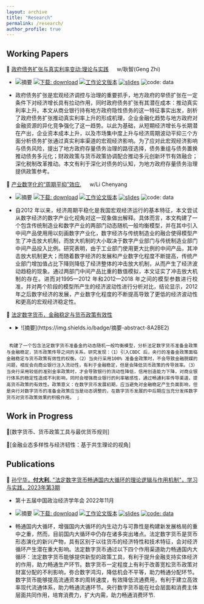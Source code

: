 ```yaml
---
layout: archive
title: "Research"
permalink: /research/
author_profile: true
---
```

<style>
body {
text-align: justify}
</style>

<!--
{% if author.googlescholar %}
  You can also find my articles on <u><a href="{{author.googlescholar}}">my Google Scholar profile</a>.</u>
{% endif %}

{% include base_path %}

{% for post in site.research reversed %}
  {% include archive-single.html %}
{% endfor %}
-->

<!--## Publications

* [Credit Rating Prediction Through Supply Chains: A Machine Learning Approach](https://doi.org/10.1111/poms.13634) (with Jing Wu and Sean X. Zhou)\

   

***Production and Operations Management***, forthcoming-->

## Working Papers

📃 <u>政府债务扩张与真实利率变动:理论与实践</u>   &emsp;  w/耿智(Geng Zhi)

  * ![摘要](https://img.shields.io/badge/摘要-abstract-8A2BE2) [![下载: download](https://img.shields.io/badge/下载-download-green)](https://Dali-Fu.github.io/files/404.md) [![工作论文版本](https://img.shields.io/badge/工作论文版本-emoji)](https://Dali-Fu.github.io/files/404.md) [![slides](https://img.shields.io/badge/sildes-red)](https://Dali-Fu.github.io/files/404.md) ![code: data](https://img.shields.io/badge/code-data-blue)

  * 政府债务扩张是宏观经济调控与治理的重要抓手，地方政府的举债扩张在一定条件下对经济增长具有拉动作用，同时政府债务扩张有其潜在成本：推动真实利率上升。本文从商业银行持有地方政府隐性债务的这一特征事实出发，剖析了政府债务扩张推动真实利率上升的形成机理，企业金融化趋势与地方政府对金融资源的异化竞争强化了这一趋势。以此为基础，从短期经济增长与长期潜在产出，企业资本成本上升，以及市场集中度上升与经济周期波动平抑三个方面分析债务扩张通过真实利率渠道的宏观经济影响。为了应对此宏观经济影响与债务风险，提出了地方政府存量债务治理的路径选择，债务重组与债务置换推动债务多元化；财政政策与货币政策协调配合推动多元创新环节有效融合；深化税制改革推动。本文有利于深化对债务的认知，为地方政府存量债务治理提供政策参考。

📃 <u>产业数字化的“周期平抑”效应.</u>     &emsp; w/Li Chenyang

  * ![摘要](https://img.shields.io/badge/摘要-abstract-8A2BE2) [![下载: download](https://img.shields.io/badge/下载-download-green)](https://Dali-Fu.github.io/files/404.md) [![工作论文版本](https://img.shields.io/badge/工作论文版本-emoji)](https://Dali-Fu.github.io/files/404.md) [![slides](https://img.shields.io/badge/sildes-red)](https://Dali-Fu.github.io/files/404.md) ![code: data](https://img.shields.io/badge/code-data-blue)

  * 自2012 年以来，经济周期平稳化是我国宏观经济运行的基本特征，本文尝试从数字经济的数字产业化视角对这一现象做出解释。具体而言，本文构建了一个包含传统制造业和数字产业的两部门动态随机一般均衡模型，并在其中引入中间产品使用用以刻画数字产业化，数字经济与传统制造业的融合使得模型产生了冲击放大机制，而放大机制的大小取决于数字产业部门与传统制造业部门中间产品投入比例。研究表明，由于工业部门使用更大比例的中间产品，其冲击放大机制更大；而随着数字经济的发展和产业数字化程度不断提高，传统产业部门增加值占比下降则降低了经济整体的冲击放大机制，从而产生了经济波动趋稳的现象。通过两部门中间产品比重的数值模拟，本文证实了冲击放大机制的存在。进而对1995—2012 年和2012—2018 年之间的模型参数进行校准，并对两个阶段的模型所产生的经济波动性进行分析对比，结论显示，2012 年之后数字经济的发展，产业数字化程度的不断提高导致了更低的经济波动性和更高的宏观经济稳定性。

📃 [法定数字货币，金融稳定与货币政策有效性](#test2)

* <details> <summary> ![摘要](https://img.shields.io/badge/摘要-abstract-8A2BE2)</summary>
<pre><code>
 构建了一个包含法定数字货币准备金的动态随机一般均衡模型，分析法定数字货币准备金政策与金融稳定，货币政策传导之间的关系。研究发现：（1）引入CBDC 后，央行的准备金政策面临金融稳定与货币政策有效性的权衡。（2）当央行采用100% 准备金政策时，不会导致金融脱媒的问题，相反会向商业银行注入流动性，有利于金融稳定，但是会降低货币政策的传导效率。（3）当央行采用较低的准别金率政策时，才会导致银行的流动性降低，信用创造能力下降，对商业银行体系的稳定性造成不利影响，同时会增强商业银行的利率敏感性，通过畅通利率传导渠道，提高货币政策的有效性。政策意义：在数字货币发展初期，应当避免对金融稳定产生负面影响，但是央行对数字货币的准备金政策应当是动态调整的，在数字货币发展的中后期应当充分发挥数字货币对货币政策效果的积极作用。 ;
</code></pre> 
</details>
 

## Work in Progress

📑[数字货币、货币政策工具与最优货币规则]

📑[金融业态多样性与经济韧性：基于共生理论的视角]

## Publications

📃 [孙宁华，**付大利.** "法定数字货币畅通国内大循环的理论逻辑与作用机制"，学习与实践，2023年第3期](https://kns.cnki.net/kcms2/article/abstract?v=3uoqIhG8C44YLTlOAiTRKu87-SJxoEJu6LL9TJzd50kxTBeG-wrkloyyU2yvjngJWkKkH3Wn5889-3lvsA_4BsdeUI-R5F6g&uniplatform=NZKPT)
     
  * 第十五届中国政治经济学年会    2022年11月

  * ![摘要](https://img.shields.io/badge/摘要-abstract-8A2BE2) [![下载: download](https://img.shields.io/badge/下载-download-green)](https://kns.cnki.net/kcms2/article/abstract?v=3uoqIhG8C44YLTlOAiTRKu87-SJxoEJu6LL9TJzd50kxTBeG-wrkloyyU2yvjngJWkKkH3Wn5889-3lvsA_4BsdeUI-R5F6g&uniplatform=NZKPT) [![工作论文版本](https://img.shields.io/badge/工作论文版本-emoji)](https://Dali-Fu.github.io/files/法定数字货币助力畅通国内大循环机制研究.pdf) [![slides](https://img.shields.io/badge/sildes-red)](https://Dali-Fu.github.io/files/第十五届中国政治经济学年会.pdf) [![code: data](https://img.shields.io/badge/code-data-blue)](https://Dali-Fu.github.io/files/CBCD_material.zip)

  * 畅通国内大循环，增强国内大循环的内生动力与可靠性是构建新发展格局的重中之重，然而，目前国内大循环中仍存在诸多突出堵点。法定数字货币是货币形态演化的新兴产物，具有区别于以往货币的经济特性和技术特征，会对经济循环产生潜在重大影响。法定数字货币通过以下四个作用渠道助力畅通国内大循环：法定数字货币能够提供新型的政策工具，有利于提升金融支持实体经济的作用，助力畅通生产环节。数字货币一定程度上有利于改善宽松货币政策对财富分配的不利影响，弥合数字鸿沟，降低机会不平等，助力畅通分配环节。数字货币能够提高流通资本的周转速度，有效降低流通费用，有利于建立高效率现代流通体系，助力畅通流通环节。央行数字货币能在社会层面和消费主体层面共同作用，培育消费力，扩大内需，助力畅通消费环节.

​    
